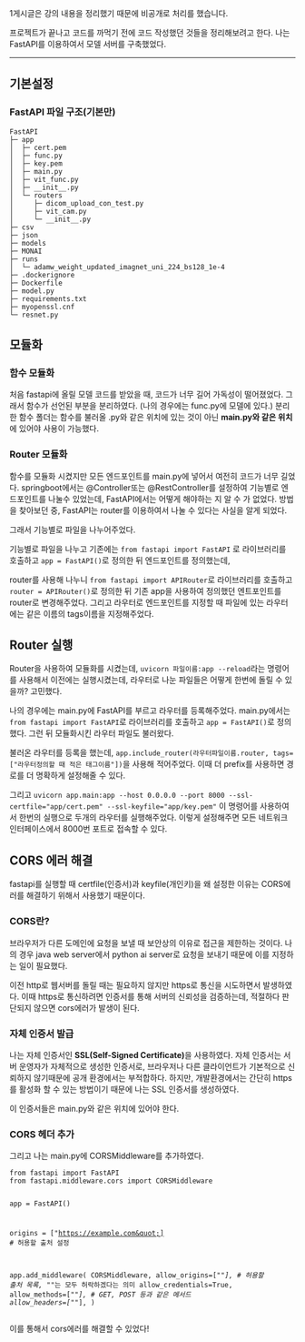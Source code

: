 <p>1게시글은 강의 내용을 정리했기 때문에 비공개로 처리를 했습니다.</p>
<p>프로젝트가 끝나고 코드를 까먹기 전에 코드 작성했던 것들을 정리해보려고 한다.
나는 FastAPI를 이용하여서 모델 서버를 구축했었다.</p>
<hr />
<h2 id="기본설정">기본설정</h2>
<h3 id="fastapi-파일-구조기본만">FastAPI 파일 구조(기본만)</h3>
<pre><code>FastAPI
├─ app
│  ├─ cert.pem
│  ├─ func.py
│  ├─ key.pem
│  ├─ main.py
│  ├─ vit_func.py
│  ├─ __init__.py
│  └─ routers
│     ├─ dicom_upload_con_test.py
│     ├─ vit_cam.py
│     └─ __init__.py
├─ csv
├─ json
├─ models
├─ MONAI
├─ runs
│  └─ adamw_weight_updated_imagnet_uni_224_bs128_1e-4
├─ .dockerignore
├─ Dockerfile
├─ model.py
├─ requirements.txt
├─ myopenssl.cnf
└─ resnet.py</code></pre><h2 id="모듈화">모듈화</h2>
<h3 id="함수-모듈화">함수 모듈화</h3>
<p> 처음 fastapi에 올릴 모델 코드를 받았을 때, 코드가 너무 길어 가독성이 떨어졌었다.
그래서 함수가 선언된 부분을 분리하였다.
(나의 경우에는 func.py에 모델에 있다.)
분리한 함수 폴더는 함수를 불러올 .py와 같은 위치에 있는 것이 아닌 <strong>main.py와 같은 위치</strong>에 있어야 사용이 가능했다.</p>
<h3 id="router-모듈화">Router 모듈화</h3>
<p> 함수를 모듈화 시켰지만 모든 엔드포인트를 main.py에 넣어서 여전히 코드가 너무 길었다.
springboot에서는 @Controller또는 @RestController를 설정하여 기능별로 엔드포인트를 나눌수 있었는데, FastAPI에서는 어떻게 해야하는 지 알 수 가 없었다.
 방법을 찾아보던 중, FastAPI는 router를 이용하여서 나눌 수 있다는 사실을 알게 되었다.</p>
<p>그래서 기능별로 파일을 나누어주었다.</p>
<p>기능별로 파일을 나누고 기존에는
<code>from fastapi import FastAPI</code> 로 라이브러리를 호출하고
<code>app = FastAPI()</code>로 정의한 뒤 엔드포인트를 정의했는데, </p>
<p>router를 사용해 나누니
<code>from fastapi import APIRouter</code>로 라이브러리를 호출하고
<code>router = APIRouter()</code>로 정의한 뒤 기존 app을 사용하여 정의했던 엔트포인트를 router로 변경해주었다.
그리고 라우터로 엔드포인트를 지정할 때 파일에 있는 라우터에는 같은 이름의 tags이름을 지정해주었다. </p>
<h2 id="router-실행">Router 실행</h2>
<p>Router을 사용하여 모듈화를 시켰는데,
<code>uvicorn 파일이름:app --reload</code>라는 명령어를 사용해서 이전에는 실행시켰는데, 라우터로 나눈 파일들은 어떻게 한번에 돌릴 수 있을까? 고민했다.</p>
<p>나의 경우에는 main.py에 FastAPI를 부르고 라우터를 등록해주었다.
main.py에서는 <code>from fastapi import FastAPI</code>로 라이브러리를 호출하고 <code>app = FastAPI()</code>로 정의했다.
그런 뒤 모듈화시킨 라우터 파일도 불러왔다.</p>
<p>불러온 라우터를 등록을 했는데,
<code>app.include_router(라우터파일이름.router, tags=[&quot;라우터정의할 때 적은 태그이름&quot;])</code>을 사용해 적어주었다.
이때 더 prefix를 사용하면 경로를 더 명확하게 설정해줄 수 있다.</p>
<p>그리고
<code>uvicorn app.main:app --host 0.0.0.0 --port 8000 --ssl-certfile=&quot;app/cert.pem&quot; --ssl-keyfile=&quot;app/key.pem&quot;</code>
이 명령어를 사용하여서 한번의 실행으로 두개의 라우터를 실행해주었다.
이렇게 설정해주면 모든 네트워크 인터페이스에서 8000번 포트로 접속할 수 있다.</p>
<h2 id="cors-에러-해결">CORS 에러 해결</h2>
<p>fastapi를 실행할 때 certfile(인증서)과 keyfile(개인키)을 왜 설정한 이유는 CORS에러를 해결하기 위해서 사용했기 때문이다. </p>
<h3 id="cors란">CORS란?</h3>
<p>브라우저가 다른 도메인에 요청을 보낼 때 보안상의 이유로 접근을 제한하는 것이다.
나의 경우 java web server에서 python ai server로 요청을 보내기 때문에 이를 지정하는 일이 필요했다.</p>
<p>이전 http로 웹서버를 돌릴 때는 필요하지 않지만 https로 통신을 시도하면서 발생하였다.
이때 https로 통신하려면 인증서를 통해 서버의 신뢰성을 검증하는데, 적절하다 판단되지 않으면 cors에러가 발생이 된다.</p>
<h3 id="자체-인증서-발급">자체 인증서 발급</h3>
<p>나는 자체 인증서인 <strong>SSL(Self-Signed Certificate)</strong>을 사용하였다.
자체 인증서는 서버 운영자가 자체적으로 생성한 인증서로, 브라우저나 다른 클라이언트가 기본적으로 신뢰하지 않기때문에 공개 환경에서는 부적합하다. 하지만, 개발환경에서는 간단히 https를 활성화 할 수 있는 방법이기 때문에 나는 SSL 인증서를 생성하였다.</p>
<p>이 인증서들은 main.py와 같은 위치에 있어야 한다.</p>
<h3 id="cors-헤더-추가">CORS 헤더 추가</h3>
<p>그리고 나는 main.py에 CORSMiddleware를 추가하였다.</p>
<pre><code class="language-python">from fastapi import FastAPI
from fastapi.middleware.cors import CORSMiddleware

app = FastAPI()

origins = [&quot;https://example.com&quot;] # 허용할 출처 설정

app.add_middleware(
    CORSMiddleware,
    allow_origins=[&quot;*&quot;], # 허용할 출처 목록, &quot;*&quot;는 모두 허락하겠다는 의미
    allow_credentials=True,
    allow_methods=[&quot;*&quot;], # GET, POST 등과 같은 메서드
    allow_headers=[&quot;*&quot;],
)</code></pre>
<p>이를 통해서 cors에러를 해결할 수 있었다!</p>